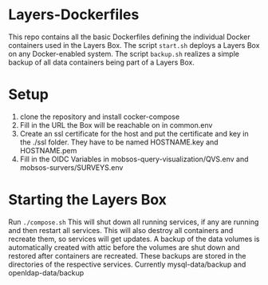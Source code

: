 # Layers-Dockerfiles
This repo contains all the basic Dockerfiles defining the individual Docker containers used in the Layers Box. The script `start.sh` deploys a Layers Box on any Docker-enabled system. The script `backup.sh` realizes a simple backup of all data containers being part of a Layers Box.

# Setup
1. clone the repository and install cocker-compose
2. Fill in the URL the Box will be reachable on in common.env
3. Create an ssl certificate for the host and put the certificate and key in the ./ssl folder. They have to be named HOSTNAME.key and HOSTNAME.pem
4. Fill in the OIDC Variables in mobsos-query-visualization/QVS.env and mobsos-survers/SURVEYS.env

# Starting the Layers Box
Run ```./compose.sh```
This will shut down all running services, if any are running and then restart all services.
This will also destroy all containers and recreate them, so services will get updates.
A backup of the data volumes is automatically created with attic before the volumes are shut down and restored after containers are recreated.
These backups are stored in the directories of the respective services. Currently mysql-data/backup and openldap-data/backup

